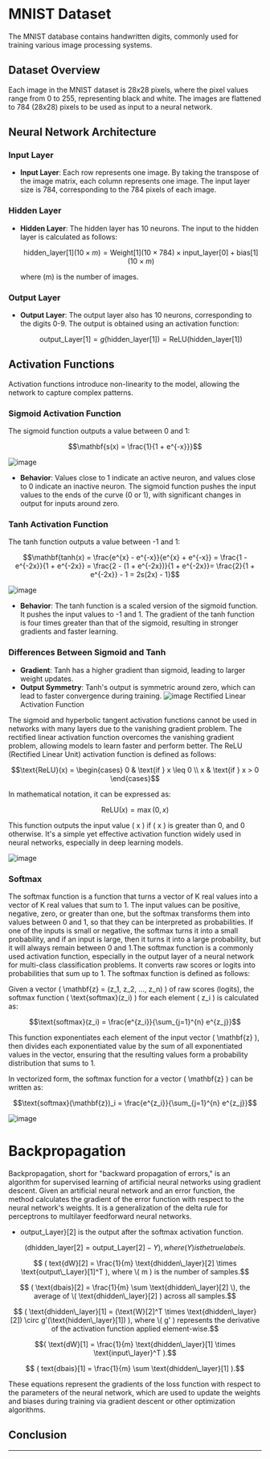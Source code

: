 # MNIST Dataset

The MNIST database contains handwritten digits, commonly used for training various image processing systems.

## Dataset Overview

Each image in the MNIST dataset is 28x28 pixels, where the pixel values range from 0 to 255, representing black and white. The images are flattened to 784 (28x28) pixels to be used as input to a neural network.

## Neural Network Architecture

### Input Layer

- **Input Layer**: Each row represents one image. By taking the transpose of the image matrix, each column represents one image. The input layer size is 784, corresponding to the 784 pixels of each image.

### Hidden Layer

- **Hidden Layer**: The hidden layer has 10 neurons. The input to the hidden layer is calculated as follows:
  
  ```math
  \text{hidden\_layer}[1](10 \times m) = \text{Weight}[1](10 \times 784) \times \text{input\_layer}[0] + \text{bias}[1](10 \times m)
  ```
  where \(m\) is the number of images.

### Output Layer

- **Output Layer**: The output layer also has 10 neurons, corresponding to the digits 0-9. The output is obtained using an activation function:
  ```math
  \text{output\_Layer}[1] = g(\text{hidden\_layer}[1]) = \text{ReLU}(\text{hidden\_layer}[1])
  ```

## Activation Functions

Activation functions introduce non-linearity to the model, allowing the network to capture complex patterns.

### Sigmoid Activation Function

The sigmoid function outputs a value between 0 and 1:
```math
\mathbf{s(x) = \frac{1}{1 + e^{-x}}}
```
![image](https://github.com/Zyadsowilam/ScratchNeuralNetwork/assets/96208685/e14b6b86-f3f5-4208-9fd6-df59896f32eb)
- **Behavior**: Values close to 1 indicate an active neuron, and values close to 0 indicate an inactive neuron. The sigmoid function pushes the input values to the ends of the curve (0 or 1), with significant changes in output for inputs around zero.

### Tanh Activation Function

The tanh function outputs a value between -1 and 1:
```math
\mathbf{tanh(x) = \frac{e^{x} - e^{-x}}{e^{x} + e^{-x}} = \frac{1 - e^{-2x}}{1 + e^{-2x}} = \frac{2 - (1 + e^{-2x})}{1 + e^{-2x}}= \frac{2}{1 + e^{-2x}} - 1 = 2s(2x) - 1}
```
![image](https://github.com/Zyadsowilam/ScratchNeuralNetwork/assets/96208685/81853179-0203-4259-9f9a-c4b78ff17700)

- **Behavior**: The tanh function is a scaled version of the sigmoid function. It pushes the input values to -1 and 1. The gradient of the tanh function is four times greater than that of the sigmoid, resulting in stronger gradients and faster learning.

### Differences Between Sigmoid and Tanh

- **Gradient**: Tanh has a higher gradient than sigmoid, leading to larger weight updates.
- **Output Symmetry**: Tanh's output is symmetric around zero, which can lead to faster convergence during training.
![image](https://github.com/Zyadsowilam/ScratchNeuralNetwork/assets/96208685/ca306eeb-e854-425c-8d73-33ab66518bac)
Rectified Linear Activation Function

The sigmoid and hyperbolic tangent activation functions cannot be used in networks with many layers due to the vanishing gradient problem.
The rectified linear activation function overcomes the vanishing gradient problem, allowing models to learn faster and perform better.
The ReLU (Rectified Linear Unit) activation function is defined as follows:

```math
\text{ReLU}(x) = \begin{cases} 
0 & \text{if } x \leq 0 \\
x & \text{if } x > 0 
\end{cases}
```

In mathematical notation, it can be expressed as:

```math
\text{ReLU}(x) = \max(0, x)
```

This function outputs the input value \( x \) if \( x \) is greater than 0, and 0 otherwise. It's a simple yet effective activation function widely used in neural networks, especially in deep learning models.

![image](https://github.com/Zyadsowilam/ScratchNeuralNetwork/assets/96208685/431e8d4a-36e3-43ea-b289-843a1868981c)

### Softmax
The softmax function is a function that turns a vector of K real values into a vector of K real values that sum to 1. The input values can be positive, negative, zero, or greater than one, but the softmax transforms them into values between 0 and 1, so that they can be interpreted as probabilities. If one of the inputs is small or negative, the softmax turns it into a small probability, and if an input is large, then it turns it into a large probability, but it will always remain between 0 and 1.The softmax function is a commonly used activation function, especially in the output layer of a neural network for multi-class classification problems. It converts raw scores or logits into probabilities that sum up to 1. The softmax function is defined as follows:

Given a vector \( \mathbf{z} = (z_1, z_2, ..., z_n) \) of raw scores (logits), the softmax function \( \text{softmax}(z_i) \) for each element \( z_i \) is calculated as:

```math
\text{softmax}(z_i) = \frac{e^{z_i}}{\sum_{j=1}^{n} e^{z_j}}
```

This function exponentiates each element of the input vector \( \mathbf{z} \), then divides each exponentiated value by the sum of all exponentiated values in the vector, ensuring that the resulting values form a probability distribution that sums to 1. 

In vectorized form, the softmax function for a vector \( \mathbf{z} \) can be written as:

```math
\text{softmax}(\mathbf{z})_i = \frac{e^{z_i}}{\sum_{j=1}^{n} e^{z_j}}
```

![image](https://github.com/Zyadsowilam/ScratchNeuralNetwork/assets/96208685/f644c663-98d1-4f93-b0a0-4e76ebad9668)

# Backpropagation


Backpropagation, short for "backward propagation of errors," is an algorithm for supervised learning of artificial neural networks using gradient descent. Given an artificial neural network and an error function, the method calculates the gradient of the error function with respect to the neural network's weights. It is a generalization of the delta rule for perceptrons to multilayer feedforward neural networks.


- output\_Layer}[2]  is the output after the softmax activation function.
```math
 ( \text{dhidden\_layer}[2] = \text{output\_Layer}[2] - Y ), where ( Y ) is the true labels.
```
```math
 ( text{dW}[2] = \frac{1}{m} \text{dhidden\_layer}[2] \times \text{output\_Layer}[1]^T ), where \( m ) is the number of samples.
```
```math
 ( \text{dbais}[2] = \frac{1}{m} \sum \text{dhidden\_layer}[2] \), the average of \( \text{dhidden\_layer}[2] ) across all samples.
```
```math
 ( \text{dhidden\_layer}[1] = (\text{W}[2]^T \times \text{dhidden\_layer}[2]) \circ g'(\text{hidden\_layer}[1]) ), where \( g' ) represents the derivative of the activation function applied element-wise.
```
```math
( \text{dW}[1] = \frac{1}{m} \text{dhidden\_layer}[1] \times \text{input\_layer}^T ).
```
```math
 ( text{dbais}[1] = \frac{1}{m} \sum \text{dhidden\_layer}[1] ).
```
These equations represent the gradients of the loss function with respect to the parameters of the neural network, which are used to update the weights and biases during training via gradient descent or other optimization algorithms.

## Conclusion


---


